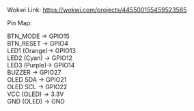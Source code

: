 Wokwi Link: https://wokwi.com/projects/445500155459523585

Pin Map:

BTN_MODE  → GPIO15  
BTN_RESET → GPIO4  
LED1 (Orange)→ GPIO13  
LED2 (Cyan)  → GPIO12  
LED3 (Purple)→ GPIO14  
BUZZER       → GPIO27  
OLED SDA     → GPIO21  
OLED SCL     → GPIO22  
VCC (OLED) → 3.3V  
GND (OLED) → GND
